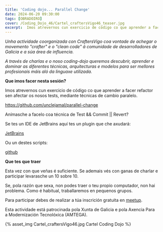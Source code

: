 ```yaml
---
title: 'Coding dojo... Parallel Change'
date: 2024-06-20 09:30:00
tags: [OBRADOIRO]
cover: /Coding_Dojo_46/Cartel_craftersVigo46_teaser.jpg
excerpt:  Imos atrevernos cun exercicio de código co que aprender a facer refactor sen afectar os nosos tests, mediante técnicas de cambio paralelo.
---
```


<em>Unha actividade coorganizada con CraftersVigo coa vontade de achegar o movemento "crafter" e o "clean code" á comunidade de desarrolladores de Galicia e a súa área de influencia.

A través de charlas e o noso coding-dojo queremos descubrir, aprender e dominar as diferentes técnicas, arquitecturas e modelos para ser mellores profesionais máis aló da linguaxe utilizada.</em>

<strong>Que imos facer nesta sesión?</strong>

Imos atrevernos cun exercicio de código co que aprender a facer refactor sen afectar os nosos tests, mediante técnicas de cambio paralelo.

https://github.com/unclejamal/parallel-change

Anímasche a facelo coa técnica de Test && Commit || Revert?

Se tes un IDE de JetBrains aquí tes un plugin que che axudará:

[JetBrains](https://plugins.jetbrains.com/plugin/7655-limited-wip)

Ou un destes scripts:

[github](https://github.com/islomar/tcr-workshop)

<strong>Que tes que traer</strong>

Esta vez con que veñas é suficiente. Se ademais vés con ganas de charlar e participar levarasche un 10 sobre 10.

Se, pola razón que sexa, non podes traer o teu propio computador, non hai problema. Como é habitual, traballaremos en pequenos grupos.

Para participar debes de realizar a túa inscrición gratuita en [meetup](https://www.meetup.com/es-ES/craftersvigo/events/301737352/).

Esta actividade está patrocinada pola Xunta de Galicia e pola Axencia Para a Modernización Tecnolóxica (AMTEGA).


{% asset_img Cartel_craftersVigo46.jpg Cartel Coding Dojo %}
